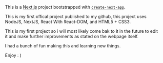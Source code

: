 This is a [Next.js](https://nextjs.org/) project bootstrapped with [`create-next-app`](https://github.com/vercel/next.js/tree/canary/packages/create-next-app).

This is my first offical project published to my github, this project uses NodeJS, NextJS, React With React-DOM, and HTML5 + CSS3.

This is my first project so i will most likely come bak to it in the future to edit it and make further improvements as stated on the webpage itself.

I had a bunch of fun making this and learning new things.

Enjoy : )